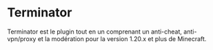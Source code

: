 # Terminator
Terminator est le plugin tout en un comprenant un anti-cheat, anti-vpn/proxy et la modération pour la version 1.20.x et plus de Minecraft.
